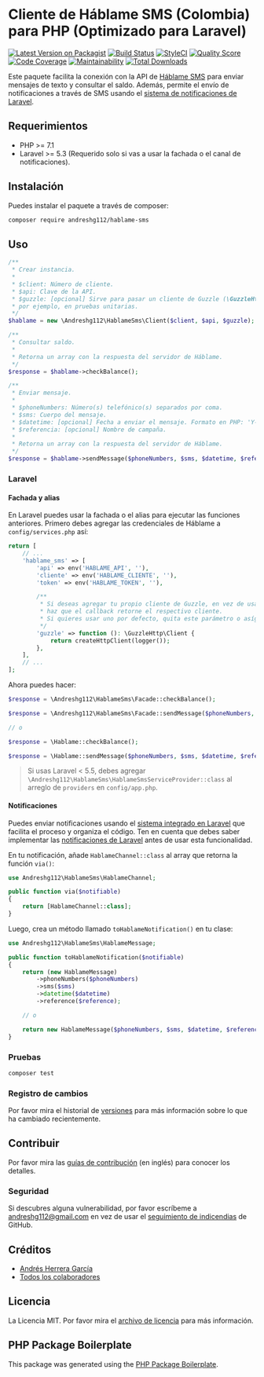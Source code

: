 # Cliente de Háblame SMS (Colombia) para PHP (Optimizado para Laravel)

[![Latest Version on Packagist](https://img.shields.io/packagist/v/andreshg112/hablame-sms.svg?style=flat-square)](https://packagist.org/packages/andreshg112/hablame-sms)
[![Build Status](https://travis-ci.com/andreshg112/hablame-sms.svg?branch=master)](https://travis-ci.com/andreshg112/hablame-sms)
[![StyleCI](https://github.styleci.io/repos/181806042/shield?branch=master)](https://github.styleci.io/repos/181806042)
[![Quality Score](https://img.shields.io/scrutinizer/g/andreshg112/hablame-sms.svg?style=flat-square)](https://scrutinizer-ci.com/g/andreshg112/hablame-sms)
[![Code Coverage](https://scrutinizer-ci.com/g/andreshg112/hablame-sms/badges/coverage.png?b=master)](https://scrutinizer-ci.com/g/andreshg112/hablame-sms/?branch=master)
[![Maintainability](https://api.codeclimate.com/v1/badges/0e7fe998a23bf36ec963/maintainability)](https://codeclimate.com/github/andreshg112/hablame-sms/maintainability)
[![Total Downloads](https://img.shields.io/packagist/dt/andreshg112/hablame-sms.svg?style=flat-square)](https://packagist.org/packages/andreshg112/hablame-sms)

Este paquete facilita la conexión con la API de [Háblame SMS](https://www.hablame.co) para enviar mensajes de texto y consultar el saldo. Además, permite el envío de notificaciones a través de SMS usando el [sistema de notificaciones de Laravel](https://laravel.com/docs/5.5/notifications).

## Requerimientos

-   PHP >= 7.1
-   Laravel >= 5.3 (Requerido solo si vas a usar la fachada o el canal de notificaciones).

## Instalación

Puedes instalar el paquete a través de composer:

```bash
composer require andreshg112/hablame-sms
```

## Uso

```php
/**
 * Crear instancia.
 *
 * $client: Número de cliente.
 * $api: Clave de la API.
 * $guzzle: [opcional] Sirve para pasar un cliente de Guzzle (\GuzzleHttp\Client) configurado,
 * por ejemplo, en pruebas unitarias.
 */
$hablame = new \Andreshg112\HablameSms\Client($client, $api, $guzzle);

/**
 * Consultar saldo.
 *
 * Retorna un array con la respuesta del servidor de Háblame.
 */
$response = $hablame->checkBalance();

/**
 * Enviar mensaje.
 *
 * $phoneNumbers: Número(s) telefónico(s) separados por coma.
 * $sms: Cuerpo del mensaje.
 * $datetime: [opcional] Fecha a enviar el mensaje. Formato en PHP: 'Y-m-d H:i:s'
 * $referencia: [opcional] Nombre de campaña.
 *
 * Retorna un array con la respuesta del servidor de Háblame.
 */
$response = $hablame->sendMessage($phoneNumbers, $sms, $datetime, $reference);
```

### Laravel

#### Fachada y alias

En Laravel puedes usar la fachada o el alias para ejecutar las funciones anteriores. Primero debes agregar las credenciales de Háblame a `config/services.php` así:

```php
return [
    // ...
    'hablame_sms' => [
        'api' => env('HABLAME_API', ''),
        'cliente' => env('HABLAME_CLIENTE', ''),
        'token' => env('HABLAME_TOKEN', ''),

        /**
         * Si deseas agregar tu propio cliente de Guzzle, en vez de usar uno por defecto,
         * haz que el callback retorne el respectivo cliente.
         * Si quieres usar uno por defecto, quita este parámetro o asígnalo null.
         */
        'guzzle' => function (): \GuzzleHttp\Client {
            return createHttpClient(logger());
        },
    ],
    // ...
];
```

Ahora puedes hacer:

```php
$response = \Andreshg112\HablameSms\Facade::checkBalance();

$response = \Andreshg112\HablameSms\Facade::sendMessage($phoneNumbers, $sms, $datetime, $reference);

// o

$response = \Hablame::checkBalance();

$response = \Hablame::sendMessage($phoneNumbers, $sms, $datetime, $reference);
```

> Si usas Laravel < 5.5, debes agregar `\Andreshg112\HablameSms\HablameSmsServiceProvider::class` al arreglo de `providers` en `config/app.php`.

#### Notificaciones

Puedes enviar notificaciones usando el [sistema integrado en Laravel](https://laravel.com/docs/5.5/notifications) que facilita el proceso y organiza el código. Ten en cuenta que debes saber implementar las [notificaciones de Laravel](https://code.tutsplus.com/es/tutorials/notifications-in-laravel--cms-30499) antes de usar esta funcionalidad.

En tu notificación, añade `HablameChannel::class` al array que retorna la función `via()`:

```php
use Andreshg112\HablameSms\HablameChannel;

public function via($notifiable)
{
    return [HablameChannel::class];
}
```

Luego, crea un método llamado `toHablameNotification()` en tu clase:

```php
use Andreshg112\HablameSms\HablameMessage;

public function toHablameNotification($notifiable)
{
    return (new HablameMessage)
        ->phoneNumbers($phoneNumbers)
        ->sms($sms)
        ->datetime($datetime)
        ->reference($reference);

    // o

    return new HablameMessage($phoneNumbers, $sms, $datetime, $reference);
}
```

### Pruebas

```bash
composer test
```

### Registro de cambios

Por favor mira el historial de [versiones](../../releases) para más información sobre lo que ha cambiado recientemente.

## Contribuir

Por favor mira las [guías de contribución](CONTRIBUTING.md) (en inglés) para conocer los detalles.

### Seguridad

Si descubres alguna vulnerabilidad, por favor escríbeme a andreshg112@gmail.com en vez de usar el [seguimiento de indicendias](../../issues) de GitHub.

## Créditos

-   [Andrés Herrera García](https://github.com/andreshg112)
-   [Todos los colaboradores](../../contributors)

## Licencia

La Licencia MIT. Por favor mira el [archivo de licencia](LICENSE.md) para más información.

## PHP Package Boilerplate

This package was generated using the [PHP Package Boilerplate](https://laravelpackageboilerplate.com).
